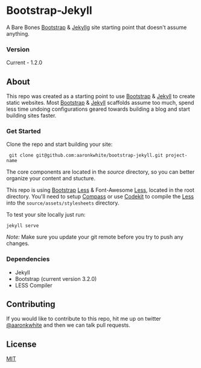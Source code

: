 # Bootstrap-Jekyll

A Bare Bones [Bootstrap][1] & [Jekyll][2]g site starting point that doesn't assume anything.

### Version
Current - 1.2.0

## About
This repo was created as a starting point to use [Bootstrap][1] & [Jekyll][2] to create static websites. Most [Bootstrap][1] & [Jekyll][2] scaffolds assume too much, spend less time undoing configurations geared towards building a blog and start building sites faster.

### Get Started
Clone the repo and start building your site:

```
 git clone git@github.com:aaronkwhite/bootstrap-jekyll.git project-name
```

The core components are located in the *source* directory, so you can better organize your content and stucture.

This repo is using [Bootstrap][1] [Less][3] & Font-Awesome [Less][3], located in the root directory. You'll need to setup [Compass][4] or use [Codekit][5] to compile the [Less][3] into the `source/assets/stylesheets` directory.

To test your site locally just run:

```
jekyll serve
```

*Note:* Make sure you update your git remote before you try to push any changes.

### Dependencies
 - Jekyll
 - Bootstrap (current version 3.2.0)
 - LESS Compiler


## Contributing
If you would like to contribute to this repo, hit me up on twitter [@aaronkwhite](http://twitter.com/aaronkwhite) and then we can talk pull requests.

## License

[MIT](http://opensource.org/licenses/MIT)




[1]: http://getbootstrap.com
[2]: http://jekyllrb.com
[3]: http://lesscss.org
[4]: http://compass-style.org
[5]: https://incident57.com/codekit